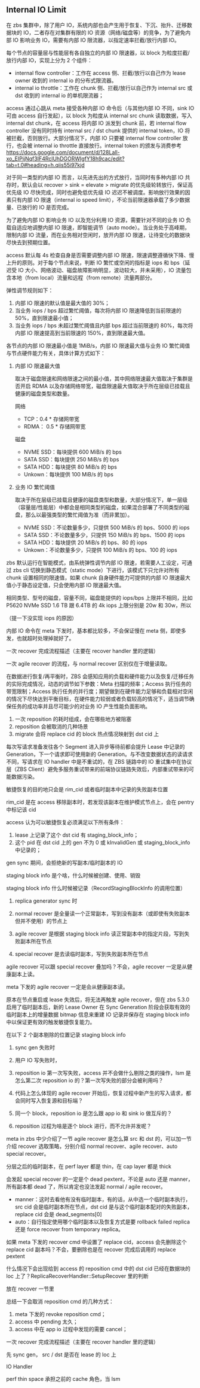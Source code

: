 ## Internal IO Limit

在 zbs 集群中，除了用户 IO，系统内部也会产生用于恢复、下沉、抬升、迁移数据块的 IO，二者存在对集群有限的 IO 资源（网络/磁盘等）的竞争，为了避免内部 IO 影响业务 IO，需要有内部 IO 限流器，以指定速率拦截/放行内部 IO。

每个节点的容量层与性能层有各自独立的内部 IO 限速器，以 block 为粒度拦截/放行内部 IO，实现上分为 2 个组件：

* internal flow controller：工作在 access 侧、拦截/放行以自己作为 lease owner 收到的 internal io 的分布式限流器。
* internal io throttle：工作在 chunk 侧、拦截/放行以自己作为 internal src 或 dst 收到的 internal io 的单机限流器；

access 通过心跳从 meta 接受各种内部 IO 命令后（与其他内部 IO 不同，sink IO 可由 access 自行发起），以 block 为粒度从 internal src chunk 读取数据，写入 internal dst chunk，在 access 将内部 IO 派发到 chunk 前，若 internal flow controller 没有同时持有 internal src / dst chunk 提供的 internal token，IO 将被拦截，否则放行。大部分情况下，内部 IO 只要被 internal flow controller 放行，也会被 internal io throttle 直接放行。internal token 的颁发与消费参考 https://docs.google.com/document/d/128Lall-xo_EIPijNqf3IF4RclUhDGORWIgfY18h9cac/edit?tab=t.0#heading=h.qiis55i97kjd

对于同一类型的内部 IO 而言，以先进先出的方式放行，当同时有多种内部 IO 共存时，默认会以 recover > sink = elevate > migrate 的优先级轮转放行，保证高优先级 IO 尽快完成，同时也避免低优先级 IO 迟迟不被调度。影响放行效果的因素只有内部 IO 限速（internal io speed limit），不论当前限速器承载了多少数据量、已放行的 IO 是否完成。



为了避免内部 IO 影响业务 IO 以及充分利用 IO 资源，需要针对不同的业务 IO 负载自适应地调整内部 IO 限速，即智能调节（auto mode）。当业务处于高峰期，限制内部 IO 流量，而在业务相对空闲时，放开内部 IO 限速，让待变化的数据块尽快去到预期位置。

access 默认每 4s 检查自身是否需要调整内部 IO 限速，限速调整遵循快下降、慢上升的原则。对于每个节点来说，判断 IO 繁忙或空闲的指标是 iops 和 bps（延迟受 IO 大小、网络波动、磁盘故障影响明显，波动较大，并未采用），IO 流量包含本地（from local）流量和远程（from remote）流量两部分。

弹性调节规则如下：

1. 内部 IO 限速的默认值是最大值的 30%；
2. 当业务 iops / bps 超过繁忙阈值，每次将内部 IO 限速降低到当前限速的 50%，直到限速最小值；
3. 当业务 iops / bps 未超过繁忙阈值且内部 bps 超过当前限速的 80%，每次将内部 IO 限速提高到当前限速的 150%，直到限速最大值。

各节点的内部 IO 限速最小值是 1MiB/s，内部 IO 限速最大值与业务 IO 繁忙阈值与节点硬件能力有关，具体计算方式如下：

1. 内部 IO 限速最大值

    取决于磁盘限速和网络限速之间的最小值，其中网络限速最大值取决于集群是否开启 RDMA 以及存储网络带宽，磁盘限速最大值取决于所在层级已挂载且健康的磁盘类型和数量。

    网络

    * TCP：0.4 * 存储网带宽
    * RDMA： 0.5 * 存储网带宽

    磁盘

    * NVME SSD：每块提供 600 MiB/s 的 bps
    * SATA SSD：每块提供 250 MiB/s 的 bps
    * SATA HDD：每块提供 80 MiB/s 的 bps
    * Unkown：每块提供 100 MiB/s 的 bps

2. 业务 IO 繁忙阈值

    取决于所在层级已挂载且健康的磁盘类型和数量，大部分情况下，单一层级（容量层/性能层）中都会是相同类型的磁盘，如果混合部署了不同类型的磁盘，那么以最强类型的繁忙阈值为准（而非累加）。

    * NVME SSD：不论数量多少，只提供 500 MiB/s 的 bps、5000 的 iops
    * SATA SSD：不论数量多少，只提供 150 MiB/s 的 bps、1500 的 iops
    * SATA HDD：每块提供 20 MiB/s 的 bps、80 的 iops
    * Unkown：不论数量多少，只提供 100 MiB/s 的 bps、100 的 iops

zbs 默认运行在智能模式，由系统弹性调节内部 IO 限速，若需要人工设定，可通过 zbs cli 切换到静态模式（static mode）下进行，该模式下只允许对所有 chunk 设置相同的限速值，如果 chunk 自身硬件能力可提供的内部 IO 限速最大值小于静态设定值，只会使用内部 IO 限速最大值。



相同类型、型号的磁盘，容量不同，磁盘能提供的 iops/bps 上限并不相同，比如 P5620 NVMe SSD 1.6 TB 跟 6.4TB 的 4k iops 上限分别是 20w 和 30w，所以

（提一下没实现 iops 的原因）

内部 IO 命令在 meta 下发时，基本都比较多，不会保证慢在 meta 侧，即使多发，也就超时处理掉就好了。



一次 recover 完成流程描述（主要在 recover handler 里的逻辑）

一次 agile recover 的流程，与 normal recover 区别仅在于增量读取。



在数据进行恢复/再平衡时，ZBS 会感知应用的负载和硬件能力以及恢复/迁移任务的实际完成情况，动态的调节如下参数：Meta 扫描的频率；Access 执行任务的带宽限制；Access 执行任务的并行度；期望做到在硬件能力足够和负载相对空闲的情况下尽快达到平衡目标，在硬件能力较弱或者负载较高的情况下，适当调节确保任务的成功率并且尽可能少的对业务 IO 产生性能负面影响。

1. 一次 reposition 的耗时组成，会在哪些地方被阻塞
2. reposition 会被取消的几种场景
4. migrate 会将 replace cid 的 block 热点情况映射到 dst cid 上



每次写请求准备发往各个 Segment 进入异步等待前都会提升 Lease 中记录的 Generation，下一个请求即可使用新的 Generation。与不改变数据状态的读请求不同，写请求在 IO handler 中是不重试的，在 ZBS 链路中的 IO 重试集中在协议层（ZBS Client）避免多服务重试带来的前端协议链路失效后，内部重试带来的可能数据污染。



敏捷恢复的目的地只会是 rim_cid 或者临时副本中记录的失败副本位置

rim_cid 是在 access 移除副本时，若发现该副本在维护模式节点上，会在 pentry 中标记该 cid

access 认为可以敏捷恢复必须满足以下所有条件：

1. lease 上记录了这个 dst cid 有 staging_block_info；
2. 这个 pid 在 dst cid 上的 gen 不为 0 或 kInvalidGen 或 staging_block_info 中记录的；



gen sync 期间，会拒绝新的写副本/临时副本的 IO



staging block info 是个啥，什么时候被创建、使用、销毁

staging block info 什么时候被记录（RecordStagingBlockInfo 的调用位置）

1. replica generator sync 时





1. normal recover 是全量读一个正常副本，写到没有副本（或即使有失败副本但并不使用）的节点上
2. agile recover 是根据 staging block info 读正常副本中的指定片段，写到失败副本所在节点
3. special recover 是去读临时副本，写到失败副本所在节点

agile recover 可以跟 special recover 叠加吗？不会，agile recover 一定是从健康副本上读。

meta 下发的 agile recover 一定是会从健康副本读。

原本在节点重启或 lease 失效后，将无法再触发 agile recover，但在 zbs 5.3.0 启用了临时副本后，新的 Lease Owner 在 Sync Generation 阶段会获取有效的临时副本上的增量数据 bitmap 信息来重建 IO 记录并保存在 staging block info 中以保证更有效的触发敏捷恢复能力。



在以下 2 个副本剔除的位置记录 staging block info

1. sync gen 失败时
2. 用户 IO 写失败时，



1. reposition io 第一次写失败，access 并不会做什么剔除之类的操作，lsm 是怎么第二次 reposition io 的？第一次写失败的部分会被利用吗？
2. 代码上怎么体现的 agile recover 开始后，恢复过程中新产生的写入请求，都会同时写入恢复源和目标端？
3. 同一个 block，reposition io 是怎么跟 app io 和 sink io 做互斥的？
4. reposition 过程为啥是逐个 block 进行，而不允许并发呢？



meta in zbs 中少介绍了一节 agile recover 是怎么算 src 和 dst 的，可以加一节介绍 recover 选取策略，分别介绍 normal recover、agile recover、auto special recover。

分层之后的临时副本，在 perf layer 都是 thin，在 cap layer 都是 thick



会发起 special recover 的一定是个 dead pextent，不论是 auto 还是 manner，所有副本都 dead 了，所以肯定也没法发起 normal / agile recover。

* manner：这时去看他有没有临时副本，有的话，从中选一个临时副本执行，src cid 会是临时副本所在节点，dst cid 是与这个临时副本配对的失败副本，replace cid 会是 dead_segments[0]
* auto：自行指定使用哪个临时副本以及恢复方式是要 rollback failed replica 还是 force recover from temporary replica。





如果 meta 下发的 recover cmd 中设置了 replace cid，access 会先删除这个 replace cid 副本吗？不会，要删除也是在 recover 完成后调用的 replace pextent



什么情况下会出现给到 access 的 reposition cmd 中的 dst cid 已经在数据块的 loc 上了？ReplicaRecoverHandler::SetupRecover 里的判断



放在 recover 一节里

总结一下会取消 reposition cmd 的几种方式：

1. meta 下发的 revoke reposition cmd；
2. access 中 pending 太久；
3. access 中在 app io 过程中发现的需要 cancel；





一次 recover 完成流程描述（主要在 recover handler 里的逻辑）

先 sync gen， src / dst 是否在 lease 的 loc 上























IO Handler







perf thin space 承担之前的 cache 角色，当 lsm 





















































































































